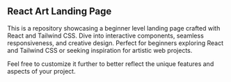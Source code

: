 ## React Art Landing Page

This is a repository showcasing a beginner level landing page crafted with React and Tailwind CSS. Dive into interactive components, seamless responsiveness, and creative design. Perfect for beginners exploring React and Tailwind CSS or seeking inspiration for artistic web projects.

Feel free to customize it further to better reflect the unique features and aspects of your project.
